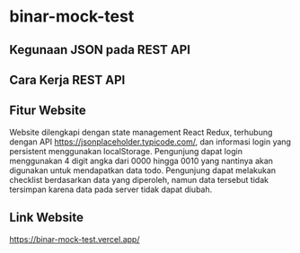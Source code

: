 # binar-mock-test

## Kegunaan JSON pada REST API

## Cara Kerja REST API

## Fitur Website
Website dilengkapi dengan state management React Redux, terhubung dengan API https://jsonplaceholder.typicode.com/, dan informasi login yang persistent menggunakan localStorage. Pengunjung dapat login menggunakan 4 digit angka dari 0000 hingga 0010 yang nantinya akan digunakan untuk mendapatkan data todo. Pengunjung dapat melakukan checklist berdasarkan data yang diperoleh, namun data tersebut tidak tersimpan karena data pada server tidak dapat diubah.
## Link Website
https://binar-mock-test.vercel.app/

